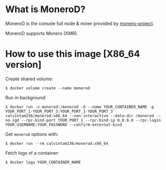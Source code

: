 # What is MoneroD?

MoneroD is the console full node & miner provided by [monero-project](https://github.com/monero-project/monero).

MoneroD supports Monero (XMR).

# How to use this image [X86_64 version]

Create shared volume:

```console
$ docker volume create --name monerod
```

Run in background:

```console
$ docker run -v monerod:/monerod -d --name YOUR_CONTAINER_NAME -p YOUR_PORT_1-YOUR_PORT_3:YOUR_PORT_1-YOUR_PORT_3 calvintam236/monerod:x86_64 --non-interactive --data-dir /monerod --no-igd --rpc-bind-port YOUR_PORT_1 --rpc-bind-ip 0.0.0.0 --rpc-login YOUR_USERNAME:YOUR_PASSWORD --confirm-external-bind
```

Get `monerod` options with:

```console
$ docker run --rm calvintam236/monerod:x86_64
```

Fetch logs of a container:

```console
$ docker logs YOUR_CONTAINER_NAME
```

